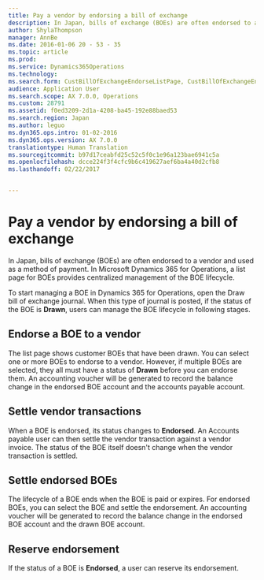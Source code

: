 ```yaml
---
title: Pay a vendor by endorsing a bill of exchange
description: In Japan, bills of exchange (BOEs) are often endorsed to a vendor and used as a method of payment. In Microsoft Dynamics 365 for Operations, a list page for BOEs provides centralized management of the BOE lifecycle.
author: ShylaThompson
manager: AnnBe
ms.date: 2016-01-06 20 - 53 - 35
ms.topic: article
ms.prod: 
ms.service: Dynamics365Operations
ms.technology: 
ms.search.form: CustBillOfExchangeEndorseListPage, CustBillOfExchangeEndorseToVendor
audience: Application User
ms.search.scope: AX 7.0.0, Operations
ms.custom: 28791
ms.assetid: f0ed3209-2d1a-4208-ba45-192e88baed53
ms.search.region: Japan
ms.author: leguo
ms.dyn365.ops.intro: 01-02-2016
ms.dyn365.ops.version: AX 7.0.0
translationtype: Human Translation
ms.sourcegitcommit: b97d17ceabfd25c52c5f0c1e96a123bae6941c5a
ms.openlocfilehash: dcce224f3f4cfc9b6c419627aef6ba4a40d2cfb8
ms.lasthandoff: 02/22/2017


---
```


# <a name="pay-a-vendor-by-endorsing-a-bill-of-exchange"></a>Pay a vendor by endorsing a bill of exchange

In Japan, bills of exchange (BOEs) are often endorsed to a vendor and used as a method of payment. In Microsoft Dynamics 365 for Operations, a list page for BOEs provides centralized management of the BOE lifecycle.

To start managing a BOE in Dynamics 365 for Operations, open the Draw bill of exchange journal. When this type of journal is posted, if the status of the BOE is **Drawn**, users can manage the BOE lifecycle in following stages.

## <a name="endorse-a-boe-to-a-vendor"></a>Endorse a BOE to a vendor
The list page shows customer BOEs that have been drawn. You can select one or more BOEs to endorse to a vendor. However, if multiple BOEs are selected, they all must have a status of **Drawn** before you can endorse them. An accounting voucher will be generated to record the balance change in the endorsed BOE account and the accounts payable account.

## <a name="settle-vendor-transactions"></a>Settle vendor transactions
When a BOE is endorsed, its status changes to **Endorsed**. An Accounts payable user can then settle the vendor transaction against a vendor invoice. The status of the BOE itself doesn't change when the vendor transaction is settled.

## <a name="settle-endorsed-boes"></a>Settle endorsed BOEs
The lifecycle of a BOE ends when the BOE is paid or expires. For endorsed BOEs, you can select the BOE and settle the endorsement. An accounting voucher will be generated to record the balance change in the endorsed BOE account and the drawn BOE account.

## <a name="reserve-endorsement"></a>Reserve endorsement
If the status of a BOE is **Endorsed**, a user can reserve its endorsement.


